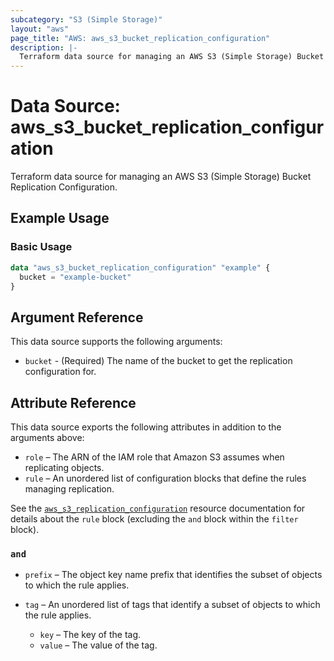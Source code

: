 ```yaml
---
subcategory: "S3 (Simple Storage)"
layout: "aws"
page_title: "AWS: aws_s3_bucket_replication_configuration"
description: |-
  Terraform data source for managing an AWS S3 (Simple Storage) Bucket Replication Configuration.
---
```


# Data Source: aws_s3_bucket_replication_configuration

Terraform data source for managing an AWS S3 (Simple Storage) Bucket Replication Configuration.

## Example Usage

### Basic Usage

```terraform
data "aws_s3_bucket_replication_configuration" "example" {
  bucket = "example-bucket"
}
```

## Argument Reference

This data source supports the following arguments:

* `bucket` - (Required) The name of the bucket to get the replication configuration for.

## Attribute Reference

This data source exports the following attributes in addition to the arguments above:

* `role` – The ARN of the IAM role that Amazon S3 assumes when replicating objects.
* `rule` – An unordered list of configuration blocks that define the rules managing replication.

See the [`aws_s3_replication_configuration`](../r/s3_bucket_replication_configuration.html.markdown#rule) resource documentation for details about the `rule` block (excluding the `and` block within the `filter` block).

### `and`

* `prefix` – The object key name prefix that identifies the subset of objects to which the rule applies.
* `tag` – An unordered list of tags that identify a subset of objects to which the rule applies.
  
    * `key` – The key of the tag.
    * `value` – The value of the tag.
